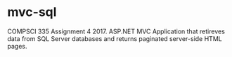 # mvc-sql
COMPSCI 335 Assignment 4 2017. ASP.NET MVC Application that retireves data from SQL Server databases
and returns paginated server-side HTML pages.

